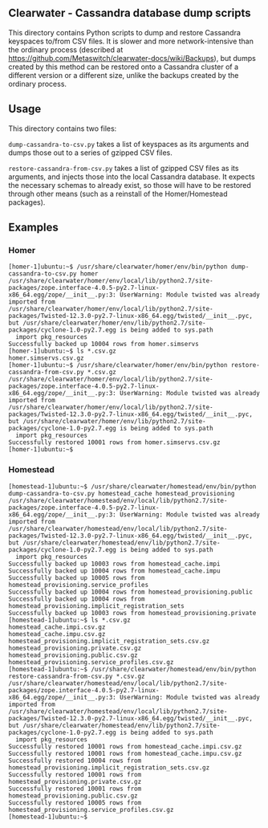 ## Clearwater - Cassandra database dump scripts

This directory contains Python scripts to dump and restore Cassandra keyspaces to/from CSV files. It is slower and more network-intensive than the ordinary process (described at https://github.com/Metaswitch/clearwater-docs/wiki/Backups), but dumps created by this method can be restored onto a Cassandra cluster of a different version or a different size, unlike the backups created by the ordinary process.

## Usage

This directory contains two files:

`dump-cassandra-to-csv.py` takes a list of keyspaces as its arguments and dumps those out to a series of gzipped CSV files.

`restore-cassandra-from-csv.py` takes a list of gzipped CSV files as its arguments, and injects those into the local Cassandra database. It expects the necessary schemas to already exist, so those will have to be restored through other means (such as a reinstall of the Homer/Homestead packages).

## Examples

### Homer

```
[homer-1]ubuntu:~$ /usr/share/clearwater/homer/env/bin/python dump-cassandra-to-csv.py homer
/usr/share/clearwater/homer/env/local/lib/python2.7/site-packages/zope.interface-4.0.5-py2.7-linux-x86_64.egg/zope/__init__.py:3: UserWarning: Module twisted was already imported from /usr/share/clearwater/homer/env/local/lib/python2.7/site-packages/Twisted-12.3.0-py2.7-linux-x86_64.egg/twisted/__init__.pyc, but /usr/share/clearwater/homer/env/lib/python2.7/site-packages/cyclone-1.0-py2.7.egg is being added to sys.path
  import pkg_resources
Successfully backed up 10004 rows from homer.simservs
[homer-1]ubuntu:~$ ls *.csv.gz
homer.simservs.csv.gz
[homer-1]ubuntu:~$ /usr/share/clearwater/homer/env/bin/python restore-cassandra-from-csv.py *.csv.gz
/usr/share/clearwater/homer/env/local/lib/python2.7/site-packages/zope.interface-4.0.5-py2.7-linux-x86_64.egg/zope/__init__.py:3: UserWarning: Module twisted was already imported from /usr/share/clearwater/homer/env/local/lib/python2.7/site-packages/Twisted-12.3.0-py2.7-linux-x86_64.egg/twisted/__init__.pyc, but /usr/share/clearwater/homer/env/lib/python2.7/site-packages/cyclone-1.0-py2.7.egg is being added to sys.path
  import pkg_resources
Successfully restored 10001 rows from homer.simservs.csv.gz
[homer-1]ubuntu:~$
```

### Homestead

```
[homestead-1]ubuntu:~$ /usr/share/clearwater/homestead/env/bin/python dump-cassandra-to-csv.py homestead_cache homestead_provisioning
/usr/share/clearwater/homestead/env/local/lib/python2.7/site-packages/zope.interface-4.0.5-py2.7-linux-x86_64.egg/zope/__init__.py:3: UserWarning: Module twisted was already imported from /usr/share/clearwater/homestead/env/local/lib/python2.7/site-packages/Twisted-12.3.0-py2.7-linux-x86_64.egg/twisted/__init__.pyc, but /usr/share/clearwater/homestead/env/lib/python2.7/site-packages/cyclone-1.0-py2.7.egg is being added to sys.path
  import pkg_resources
Successfully backed up 10003 rows from homestead_cache.impi
Successfully backed up 10004 rows from homestead_cache.impu
Successfully backed up 10005 rows from homestead_provisioning.service_profiles
Successfully backed up 10004 rows from homestead_provisioning.public
Successfully backed up 10004 rows from homestead_provisioning.implicit_registration_sets
Successfully backed up 10003 rows from homestead_provisioning.private
[homestead-1]ubuntu:~$ ls *.csv.gz
homestead_cache.impi.csv.gz
homestead_cache.impu.csv.gz
homestead_provisioning.implicit_registration_sets.csv.gz
homestead_provisioning.private.csv.gz
homestead_provisioning.public.csv.gz
homestead_provisioning.service_profiles.csv.gz
[homestead-1]ubuntu:~$ /usr/share/clearwater/homestead/env/bin/python restore-cassandra-from-csv.py *.csv.gz
/usr/share/clearwater/homestead/env/local/lib/python2.7/site-packages/zope.interface-4.0.5-py2.7-linux-x86_64.egg/zope/__init__.py:3: UserWarning: Module twisted was already imported from /usr/share/clearwater/homestead/env/local/lib/python2.7/site-packages/Twisted-12.3.0-py2.7-linux-x86_64.egg/twisted/__init__.pyc, but /usr/share/clearwater/homestead/env/lib/python2.7/site-packages/cyclone-1.0-py2.7.egg is being added to sys.path
  import pkg_resources
Successfully restored 10001 rows from homestead_cache.impi.csv.gz
Successfully restored 10001 rows from homestead_cache.impu.csv.gz
Successfully restored 10004 rows from homestead_provisioning.implicit_registration_sets.csv.gz
Successfully restored 10001 rows from homestead_provisioning.private.csv.gz
Successfully restored 10001 rows from homestead_provisioning.public.csv.gz
Successfully restored 10005 rows from homestead_provisioning.service_profiles.csv.gz
[homestead-1]ubuntu:~$
```
